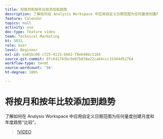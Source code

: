 ```yaml
---
title: 将按月和按年比较添加到趋势
description: 了解如何在 Analysis Workspace 中应用自定义日期范围为任何量度创建月度和年度趋势“比较”。
feature: Calendar
topics: null
activity: use
doc-type: feature video
team: Technical Marketing
kt: 5031
role: User
level: Beginner
exl-id: ea65bc06-c725-4115-bb62-f8e646bc1164
source-git-commit: 8fc641743bc9e07b838a22ca64ccc15344d52764
workflow-type: tm+mt
source-wordcount: '56'
ht-degree: 100%

---
```


# 将按月和按年比较添加到趋势

了解如何在 Analysis Workspace 中应用自定义日期范围为任何量度创建月度和年度趋势“比较”。

>[!VIDEO](https://video.tv.adobe.com/v/37186/?quality=12&learn=on&captions=chi_hans)
